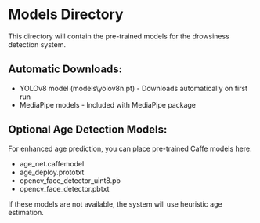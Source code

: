 # Models Directory

This directory will contain the pre-trained models for the drowsiness detection system.

## Automatic Downloads:
- YOLOv8 model (models\yolov8n.pt) - Downloads automatically on first run
- MediaPipe models - Included with MediaPipe package

## Optional Age Detection Models:
For enhanced age prediction, you can place pre-trained Caffe models here:
- age_net.caffemodel
- age_deploy.prototxt
- opencv_face_detector_uint8.pb
- opencv_face_detector.pbtxt

If these models are not available, the system will use heuristic age estimation.
